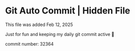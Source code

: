# Git Auto Commit | Hidden File

This file was added Feb 12, 2025

Just for fun and keeping my daily git commit active 🤪

commit number: 32364
